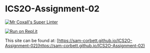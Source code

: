 # ICS2O-Assignment-02

[![Mr Coxall's Super Linter](https://github.com/sam-corbett/ICS2O-Assignment-02/workflows/Mr%20Coxall's%20Super%20Linter/badge.svg)](https://github.com/sam-corbett/ICS2O-Assignment-02/actions/)

[![Run on Repl.it](https://repl.it/badge/github/sam-corbett/ICS2O-Assignment-02)](https://repl.it/github/sam-corbett/ICS2O-Assignment-02)

This site can be found at: [https://sam-corbett.github.io/ICS2O-Assignment-02](https://sam-corbett.github.io/ICS2O-Assignment-02)
